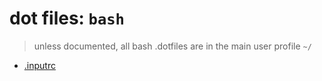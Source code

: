 # dot files: `bash`
 > unless documented, all bash .dotfiles are in the main user profile `~/`

 - [.inputrc](bash/inputrc.md)
